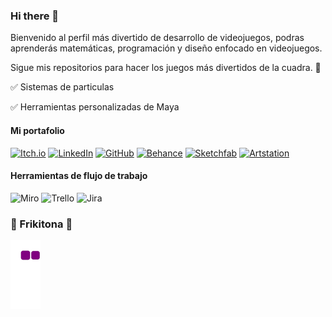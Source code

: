 ### Hi there 👋

Bienvenido al perfil más divertido de desarrollo de videojuegos, podras aprenderás matemáticas, programación y diseño enfocado en videojuegos.

Sigue mis repositorios para hacer los juegos más divertidos de la cuadra. 🥶

✅ Sistemas de particulas 

✅ Herramientas personalizadas de Maya

#### Mi portafolio

[![Itch.io](https://img.shields.io/badge/Itch.io-FA5C5C?style=for-the-badge&logo=itchdotio&logoColor=white)](https://roo-wiki.itch.io/)
[![LinkedIn](https://img.shields.io/badge/LinkedIn-0077B5?style=for-the-badge&logo=linkedin&logoColor=white)](https://www.linkedin.com/in/bisarremochi/)
[![GitHub](https://img.shields.io/badge/GitHub-100000?style=for-the-badge&logo=github&logoColor=white)](https://github.com/RooWiki)
[![Behance](https://img.shields.io/badge/-Behance-blue?style=for-the-badge&logo=behance&logoColor=white)](https://www.behance.net/santi857)
[![Sketchfab](https://i.postimg.cc/2j70k3ms/1.jpg)](https://sketchfab.com/andrespineros)
[![Artstation](https://i.postimg.cc/k46dr8kP/sass.png)](https://www.artstation.com/roowiki)

#### Herramientas de flujo de trabajo
![Miro](https://img.shields.io/badge/Miro-050038?style=for-the-badge&logo=Miro&logoColor=white)
![Trello](https://img.shields.io/badge/Trello-0052CC?style=for-the-badge&logo=trello&logoColor=white)
![Jira](https://img.shields.io/badge/Jira-0052CC?style=for-the-badge&logo=Jira&logoColor=white)

### 🐍 Frikitona 🐍
![snake gif](https://github.com/roowiki/roowiki/blob/output/github-contribution-grid-snake.gif)
<!--
**RooWiki/RooWiki** is a ✨ _special_ ✨ repository because its `README.md` (this file) appears on your GitHub profile.

Here are some ideas to get you started:

- 🔭 I’m currently working on ...
- 🌱 I’m currently learning ...
- 👯 I’m looking to collaborate on ...
- 🤔 I’m looking for help with ...
- 💬 Ask me about ...
- 📫 How to reach me: ...
- 😄 Pronouns: ...
- ⚡ Fun fact: ...
-->
